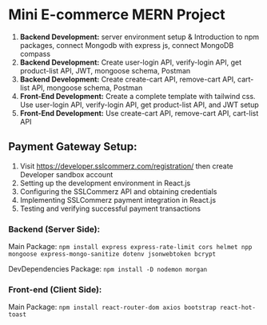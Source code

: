 # Mini E-commerce MERN Project

1. **Backend Development:** server environment setup & Introduction to npm packages, connect Mongodb with express js, connect MongoDB compass
1. **Backend Development:** Create user-login API, verify-login API, get product-list API, JWT, mongoose schema, Postman
1. **Backend Development:** Create create-cart API, remove-cart API, cart-list API, mongoose schema, Postman
1. **Front-End Development:** Create a complete template with tailwind css. Use user-login API, verify-login API, get product-list API, and JWT setup
1. **Front-End Development:** Use create-cart API, remove-cart API, cart-list API

## Payment Gateway Setup:

1. Visit https://developer.sslcommerz.com/registration/ then create Developer sandbox account
1. Setting up the development environment in React.js
1. Configuring the SSLCommerz API and obtaining credentials
1. Implementing SSLCommerz payment integration in React.js
1. Testing and verifying successful payment transactions

### Backend (Server Side):

Main Package: `npm install express express-rate-limit cors helmet npp mongoose express-mongo-sanitize dotenv jsonwebtoken bcrypt`

DevDependencies Package: `npm install -D nodemon morgan`

### Front-end (Client Side):

Main Package: `npm install react-router-dom axios bootstrap react-hot-toast`
